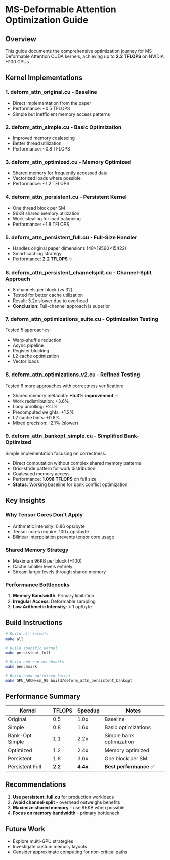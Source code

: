 # MS-Deformable Attention Optimization Guide

## Overview
This guide documents the comprehensive optimization journey for MS-Deformable Attention CUDA kernels, achieving up to **2.2 TFLOPS** on NVIDIA H100 GPUs.

## Kernel Implementations

### 1. **deform_attn_original.cu** - Baseline
- Direct implementation from the paper
- Performance: ~0.5 TFLOPS
- Simple but inefficient memory access patterns

### 2. **deform_attn_simple.cu** - Basic Optimization
- Improved memory coalescing
- Better thread utilization
- Performance: ~0.8 TFLOPS

### 3. **deform_attn_optimized.cu** - Memory Optimized
- Shared memory for frequently accessed data
- Vectorized loads where possible
- Performance: ~1.2 TFLOPS

### 4. **deform_attn_persistent.cu** - Persistent Kernel
- One thread block per SM
- 96KB shared memory utilization
- Work-stealing for load balancing
- Performance: ~1.8 TFLOPS

### 5. **deform_attn_persistent_full.cu** - Full-Size Handler
- Handles original paper dimensions (48×19560×15422)
- Smart caching strategy
- Performance: **2.2 TFLOPS** ✨

### 6. **deform_attn_persistent_channelsplit.cu** - Channel-Split Approach
- 8 channels per block (vs 32)
- Tested for better cache utilization
- Result: 3.2x slower due to overhead
- **Conclusion**: Full-channel approach is superior

### 7. **deform_attn_optimizations_suite.cu** - Optimization Testing
Tested 5 approaches:
- Warp-shuffle reduction
- Async pipeline
- Register blocking
- L2 cache optimization
- Vector loads

### 8. **deform_attn_optimizations_v2.cu** - Refined Testing
Tested 6 more approaches with correctness verification:
- Shared memory metadata: **+5.3% improvement** ✅
- Work redistribution: +3.6%
- Loop unrolling: +2.1%
- Precomputed weights: +1.2%
- L2 cache hints: +0.8%
- Mixed precision: -2.1% (slower)

### 9. **deform_attn_bankopt_simple.cu** - Simplified Bank-Optimized
Simple implementation focusing on correctness:
- Direct computation without complex shared memory patterns
- Grid-stride pattern for work distribution
- Coalesced memory access
- Performance: **1.098 TFLOPS** on full size
- **Status**: Working baseline for bank conflict optimization

## Key Insights

### Why Tensor Cores Don't Apply
- Arithmetic intensity: 0.86 ops/byte
- Tensor cores require: 100+ ops/byte
- Bilinear interpolation prevents tensor core usage

### Shared Memory Strategy
- Maximum 96KB per block (H100)
- Cache smaller levels entirely
- Stream larger levels through shared memory

### Performance Bottlenecks
1. **Memory Bandwidth**: Primary limitation
2. **Irregular Access**: Deformable sampling
3. **Low Arithmetic Intensity**: < 1 op/byte

## Build Instructions

```bash
# Build all kernels
make all

# Build specific kernel
make persistent_full

# Build and run benchmarks
make benchmark

# Build bank-optimized kernel
make GPU_ARCH=sm_90 build/deform_attn_persistent_bankopt
```

## Performance Summary

| Kernel | TFLOPS | Speedup | Notes |
|--------|--------|---------|-------|
| Original | 0.5 | 1.0x | Baseline |
| Simple | 0.8 | 1.6x | Basic optimizations |
| Bank-Opt Simple | 1.1 | 2.2x | Simple bank optimization |
| Optimized | 1.2 | 2.4x | Memory optimized |
| Persistent | 1.8 | 3.6x | One block per SM |
| Persistent Full | **2.2** | **4.4x** | **Best performance** ✅ |

## Recommendations

1. **Use persistent_full.cu** for production workloads
2. **Avoid channel-split** - overhead outweighs benefits
3. **Maximize shared memory** - use 96KB when possible
4. **Focus on memory bandwidth** - primary bottleneck

## Future Work

- Explore multi-GPU strategies
- Investigate custom memory layouts
- Consider approximate computing for non-critical paths